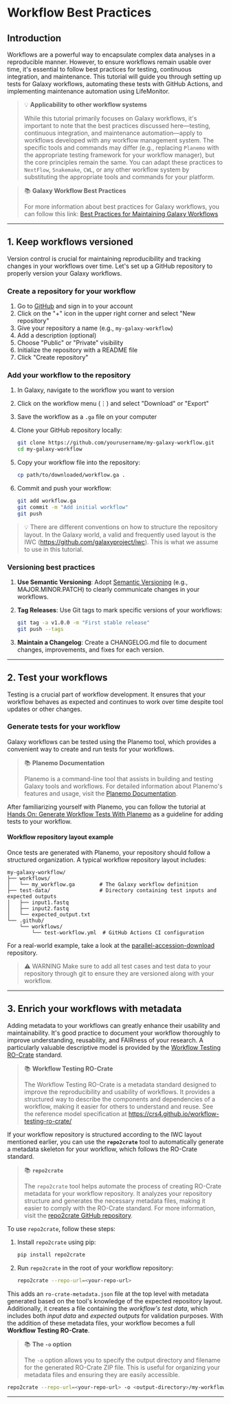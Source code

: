 # Workflow Best Practices

## Introduction

Workflows are a powerful way to encapsulate complex data analyses in a reproducible manner. However, to ensure workflows remain usable over time, it's essential to follow best practices for testing, continuous integration, and maintenance. This tutorial will guide you through setting up tests for Galaxy workflows, automating these tests with GitHub Actions, and implementing maintenance automation using LifeMonitor.

> 💡 **Applicability to other workflow systems**
>
> While this tutorial primarily focuses on Galaxy workflows, it's important to note that the best practices discussed here—testing, continuous integration, and maintenance automation—apply to workflows developed with any workflow management system. The specific tools and commands may differ (e.g., replacing `Planemo` with the appropriate testing framework for your workflow manager), but the core principles remain the same. You can adapt these practices to `NextFlow`, `Snakemake`, `CWL`, or any other workflow system by substituting the appropriate tools and commands for your platform.

> 📚 **Galaxy Workflow Best Practices**
>
> For more information about best practices for Galaxy workflows, you can follow this link: [Best Practices for Maintaining Galaxy Workflows](https://planemo.readthedocs.io/en/latest/best_practices_workflows.html)

---

## 1. Keep workflows versioned

Version control is crucial for maintaining reproducibility and tracking changes in your workflows over time. Let's set up a GitHub repository to properly version your Galaxy workflows.

### Create a repository for your workflow

1. Go to [GitHub](https://github.com) and sign in to your account
2. Click on the "+" icon in the upper right corner and select "New repository"
3. Give your repository a name (e.g., `my-galaxy-workflow`)
4. Add a description (optional)
5. Choose "Public" or "Private" visibility
6. Initialize the repository with a README file
7. Click "Create repository"

### Add your workflow to the repository

1. In Galaxy, navigate to the workflow you want to version
2. Click on the workflow menu (⋮) and select "Download" or "Export"
3. Save the workflow as a `.ga` file on your computer
4. Clone your GitHub repository locally:

    ```bash
    git clone https://github.com/yourusername/my-galaxy-workflow.git
    cd my-galaxy-workflow
    ```

5. Copy your workflow file into the repository:

    ```bash
    cp path/to/downloaded/workflow.ga .
    ```

6. Commit and push your workflow:

    ```bash
    git add workflow.ga
    git commit -m "Add initial workflow"
    git push
    ```

> 💡 There are different conventions on how to structure the repository layout. In the Galaxy world, a valid and frequently used layout is the IWC (<https://github.com/galaxyproject/iwc>). This is what we assume to use in this tutorial.

### Versioning best practices

1. **Use Semantic Versioning**: Adopt [Semantic Versioning](https://semver.org/) (e.g., MAJOR.MINOR.PATCH) to clearly communicate changes in your workflows.
2. **Tag Releases**: Use Git tags to mark specific versions of your workflows:

    ```bash
    git tag -a v1.0.0 -m "First stable release"
    git push --tags
    ```

3. **Maintain a Changelog**: Create a CHANGELOG.md file to document changes, improvements, and fixes for each version.

---

## 2. Test your workflows

Testing is a crucial part of workflow development. It ensures that your workflow behaves as expected and continues to work over time despite tool updates or other changes.

### Generate tests for your workflow

Galaxy workflows can be tested using the Planemo tool, which provides a convenient way to create and run tests for your workflows.

> 📚 **Planemo Documentation**
>
> Planemo is a command-line tool that assists in building and testing Galaxy tools and workflows. For detailed information about Planemo's features and usage, visit the [Planemo Documentation](https://planemo.readthedocs.io/en/latest/index.html).

After familiarizing yourself with Planemo, you can follow the tutorial at
[Hands On: Generate Workflow Tests With Planemo](https://training.galaxyproject.org/training-material/topics/fair/tutorials/ro-crate-galaxy-best-practices/tutorial.html#hands-on-generate-workflow-tests-with-planemo-1) as a guideline for adding tests to your workflow.

#### Workflow repository layout example

Once tests are generated with Planemo, your repository should follow a structured organization. A typical workflow repository layout includes:

```
my-galaxy-workflow/
├── workflows/
│   └── my_workflow.ga        # The Galaxy workflow definition
├── test-data/                # Directory containing test inputs and expected outputs
│   ├── input1.fastq
│   ├── input2.fastq
│   └── expected_output.txt
└── .github/
    └── workflows/
        └── test-workflow.yml  # GitHub Actions CI configuration
```

For a real-world example, take a look at the [parallel-accession-download](https://github.com/iwc-workflows/parallel-accession-download) repository.

> ⚠️ WARNING
> Make sure to add all test cases and test data to your repository through git to ensure they are versioned along with your workflow.

---

## 3. Enrich your workflows with metadata

Adding metadata to your workflows can greatly enhance their usability and maintainability. It's good practice to document your workflow thoroughly to improve understanding, reusability, and FAIRness of your research. A particularly valuable descriptive model is provided by the [Workflow Testing RO-Crate](https://crs4.github.io/workflow-testing-ro-crate/) standard.

> 📚 **Workflow Testing RO-Crate**
>
> The Workflow Testing RO-Crate is a metadata standard designed to improve the reproducibility and usability of workflows. It provides a structured way to describe the components and dependencies of a workflow, making it easier for others to understand and reuse. See the reference model specification at <https://crs4.github.io/workflow-testing-ro-crate/>

If your workflow repository is structured according to the IWC layout mentioned earlier, you can use the **`repo2crate`** tool to automatically generate a metadata skeleton for your workflow, which follows the RO-Crate standard.

> 📚 **`repo2crate`**
>
> The `repo2crate` tool helps automate the process of creating RO-Crate metadata for your workflow repository. It analyzes your repository structure and generates the necessary metadata files, making it easier to comply with the RO-Crate standard.
> For more information, visit the [repo2crate GitHub repository](https://github.com/crs4/repo2crate).

To use `repo2crate`, follow these steps:

1. Install `repo2crate` using pip:

   ```bash
   pip install repo2crate
   ```

2. Run `repo2crate` in the root of your workflow repository:

   ```bash
   repo2crate --repo-url=<your-repo-url>
   ```

This adds an `ro-crate-metadata.json` file at the top level with metadata generated based on the tool's knowledge of the expected repository layout. Additionally, it creates a file containing the *workflow's test data*, which includes both *input data* and *expected outputs* for validation purposes. With the addition of these metadata files, your workflow becomes a full **Workflow Testing RO-Crate**.

> 📚 **The `-o` option**
>
> The `-o` option allows you to specify the output directory and filename for the generated RO-Crate ZIP file. This is useful for organizing your metadata files and ensuring they are easily accessible.

   ```bash
   repo2crate --repo-url=<your-repo-url> -o <output-directory>/my-workflow.crate.zip
   ```

---
